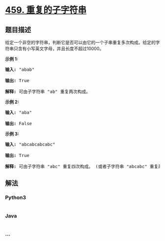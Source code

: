 # [459. 重复的子字符串](https://leetcode-cn.com/problems/repeated-substring-pattern)

## 题目描述
<!-- 这里写题目描述 -->
<p>给定一个非空的字符串，判断它是否可以由它的一个子串重复多次构成。给定的字符串只含有小写英文字母，并且长度不超过10000。</p>

<p><strong>示例 1:</strong></p>

<pre>
<strong>输入:</strong> &quot;abab&quot;

<strong>输出:</strong> True

<strong>解释:</strong> 可由子字符串 &quot;ab&quot; 重复两次构成。
</pre>

<p><strong>示例 2:</strong></p>

<pre>
<strong>输入:</strong> &quot;aba&quot;

<strong>输出:</strong> False
</pre>

<p><strong>示例 3:</strong></p>

<pre>
<strong>输入:</strong> &quot;abcabcabcabc&quot;

<strong>输出:</strong> True

<strong>解释:</strong> 可由子字符串 &quot;abc&quot; 重复四次构成。 (或者子字符串 &quot;abcabc&quot; 重复两次构成。)
</pre>



## 解法
<!-- 这里可写通用的实现逻辑 -->


<!-- tabs:start -->

### **Python3**
<!-- 这里可写当前语言的特殊实现逻辑 -->

```python

```

### **Java**
<!-- 这里可写当前语言的特殊实现逻辑 -->

```java

```

### **...**
```

```

<!-- tabs:end -->